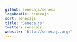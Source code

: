 ```yaml
---
github: senecajs/seneca
logohandle: senecajs
sort: senecajs
title: 'Seneca.js'
twitter: senecajs
website: 'http://senecajs.org/'
---
```

